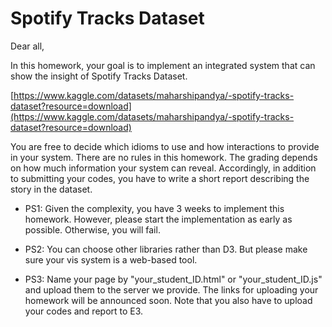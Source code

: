 # Spotify Tracks Dataset

Dear all,

In this homework, your goal is to implement an integrated system that can show the insight of Spotify Tracks Dataset.

[https://www.kaggle.com/datasets/maharshipandya/-spotify-tracks-dataset?resource=download](https://www.kaggle.com/datasets/maharshipandya/-spotify-tracks-dataset?resource=download)

You are free to decide which idioms to use and how interactions to provide in your system. There are no rules in this homework. The grading depends on how much information your system can reveal. Accordingly, in addition to submitting your codes, you have to write a short report describing the story in the dataset.

- PS1: Given the complexity, you have 3 weeks to implement this homework. However, please start the implementation as early as possible. Otherwise, you will fail.

- PS2: You can choose other libraries rather than D3. But please make sure your vis system is a web-based tool.

- PS3: Name your page by "your_student_ID.html" or "your_student_ID.js" and upload them to the server we provide. The links for uploading your homework will be announced soon. Note that you also have to upload your codes and report to E3.